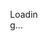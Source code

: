 ```yaml
---
layout: 'halaman'
author: 'Sabda Literasi'
title: 'Download Ebook'
harga: 'Rp0'
description: 'Koleksi ebook terlengkap! Download gratis novel, komik, buku pelajaran, dan berbagai genre lainnya. Baca online atau offline kapanpun dan dimanapun.'
permalink: '/download/ebook'
image: 'https://sabdaliterasi.xyz/media/android-icon-512x512'
keyword: [Download Ebook]
tag_head: ['<link href="/wp-content/cdn/n/bootstrap/5.0.2/dist/css/bootstrap.min.css" rel="stylesheet">']
tag_body: ['<script src="/wp-content/cdn/g/ajax-jquery/assets/repository/script/download/ebook/0.4/main.min.js"></script>']
---
```


  <style>div#loadingOverlay .text-light{color:var(--linkC)!important}button#submitForm {border-color: var(--linkC);background: var(--linkC)}h1.pTtl.aTtl.sml.itm{display:none !important}
  #loadingOverlay {
    display: flex;
    position: fixed;
    top: 0;
    left: 0;
    width: 100%;
    height: 100%;
    background-color: #fff;
    z-index: 9999;
    justify-content: center;
    align-items: center;
  }
</style>
 <!-- Overlay Loading -->
<div id="loadingOverlay" >
  <div class="spinner-border text-light" role="status" style="width: 3rem; height: 3rem;">
    <span class="visually-hidden">Loading...</span>
  </div>
</div>
<div class="container mt-5">
  <h1 id="title" class="text-center">Loading...</h1>
  <form id="formVerify" class="mt-4">
    <div class="mb-3">
      <label for="name" class="form-label">Name</label>
      <input type="text" id="name" class="form-control" placeholder="Enter your name" required>
    </div>
    <div class="mb-3">
      <label for="email" class="form-label">Email</label>
      <div class="input-group">
        <input type="email" id="email" class="form-control" placeholder="Enter your email" required>
        <button type="button" id="checkEmail" class="btn btn-secondary">Verify Email</button>
      </div>
    </div>
    <div id="verificationMessage" class="alert alert-success mt-3" style="display: none;">
  Kode verifikasi telah dikirim ke email Anda. Silakan periksa kotak masuk/kota spam Anda. Kode akan berakhir dalam 60 Detik.
</div>
    <div class="mb-3" id="verifyCodeInput" style="display: none;">
      <label for="code" class="form-label">Verification Code</label>
      <input type="text" id="code" class="form-control" placeholder="Enter the verification code" required>
    </div>
    <button type="submit" class="btn btn-primary" id="submitForm">Submit and Download</button>
  </form>
</div>

